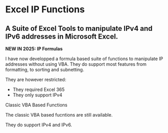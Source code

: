 # Excel IP Functions

## A Suite of Excel Tools to manipulate IPv4 and IPv6 addresses in Microsoft Excel.

__NEW IN 2025: IP Formulas__

I have now developped a formula based suite of functions to manipulate IP addresses without using VBA.
They do support most features from formatting, to sorting and subnetting.

They are however restricted:
- They required Excel 365
- They only support IPv4

Classic VBA Based Functions

The classic VBA based fucntions are still available.

They do support IPv4 and IPv6.
